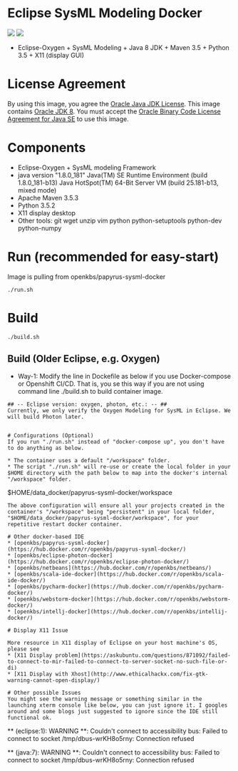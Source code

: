 # Eclipse SysML Modeling Docker
[![](https://images.microbadger.com/badges/image/openkbs/papyrus-sysml-docker.svg)](https://microbadger.com/images/openkbs/papyrus-sysml-docker "Get your own image badge on microbadger.com") [![](https://images.microbadger.com/badges/version/openkbs/papyrus-sysml-docker.svg)](https://microbadger.com/images/openkbs/papyrus-sysml-docker "Get your own version badge on microbadger.com")

* Eclipse-Oxygen + SysML Modeling + Java 8 JDK + Maven 3.5 + Python 3.5 + X11 (display GUI)

# License Agreement
By using this image, you agree the [Oracle Java JDK License](http://www.oracle.com/technetwork/java/javase/terms/license/index.html).
This image contains [Oracle JDK 8](http://www.oracle.com/technetwork/java/javase/downloads/index.html). You must accept the [Oracle Binary Code License Agreement for Java SE](http://www.oracle.com/technetwork/java/javase/terms/license/index.html) to use this image.

# Components
* Eclipse-Oxygen + SysML modeling Framework
* java version "1.8.0_181"
  Java(TM) SE Runtime Environment (build 1.8.0_181-b13)
  Java HotSpot(TM) 64-Bit Server VM (build 25.181-b13, mixed mode)
* Apache Maven 3.5.3
* Python 3.5.2
* X11 display desktop
* Other tools: git wget unzip vim python python-setuptools python-dev python-numpy 

# Run (recommended for easy-start)
Image is pulling from openkbs/papyrus-sysml-docker
```
./run.sh
```

# Build
```
./build.sh
```

## Build (Older Eclipse, e.g. Oxygen)
* Way-1: Modify the line in Dockefile as below if you use Docker-compose or Openshift CI/CD. That is, you se this way if you are not using command line ./build.sh to build container image.
```
## -- Eclipse version: oxygen, photon, etc.: -- ##
Currently, we only verify the Oxygen Modeling for SysML in Eclipse. We will build Photon later.


# Configurations (Optional)
If you run "./run.sh" instead of "docker-compose up", you don't have to do anything as below.

* The container uses a default "/workspace" folder. 
* The script "./run.sh" will re-use or create the local folder in your $HOME directory with the path below to map into the docker's internal "/workspace" folder.
```
$HOME/data_docker/papyrus-sysml-docker/workspace
```
The above configuration will ensure all your projects created in the container's "/workspace" being "persistent" in your local folder, "$HOME/data_docker/papyrus-sysml-docker/workspace", for your repetitive restart docker container.

# Other docker-based IDE
* [openkbs/papyrus-sysml-docker](https://hub.docker.com/r/openkbs/papyrus-sysml-docker/)
* [openkbs/eclipse-photon-docker](https://hub.docker.com/r/openkbs/eclipse-photon-docker/)
* [openkbs/netbeans](https://hub.docker.com/r/openkbs/netbeans/)
* [openkbs/scala-ide-docker](https://hub.docker.com/r/openkbs/scala-ide-docker/)
* [openkbs/pycharm-docker](https://hub.docker.com/r/openkbs/pycharm-docker/)
* [openkbs/webstorm-docker](https://hub.docker.com/r/openkbs/webstorm-docker/)
* [openkbs/intellj-docker](https://hub.docker.com/r/openkbs/intellij-docker/)

# Display X11 Issue

More resource in X11 display of Eclipse on your host machine's OS, please see
* [X11 Display problem](https://askubuntu.com/questions/871092/failed-to-connect-to-mir-failed-to-connect-to-server-socket-no-such-file-or-di)
* [X11 Display with Xhost](http://www.ethicalhackx.com/fix-gtk-warning-cannot-open-display/)

# Other possible Issues
You might see the warning message or something similar in the launching xterm console like below, you can just ignore it. I googles around and some blogs just suggested to ignore since the IDE still functional ok.
```
** (eclipse:1): WARNING **: Couldn't connect to accessibility bus: Failed to connect to socket /tmp/dbus-wrKH8o5rny: Connection refused

** (java:7): WARNING **: Couldn't connect to accessibility bus: Failed to connect to socket /tmp/dbus-wrKH8o5rny: Connection refused

```
